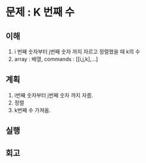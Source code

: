 # 문제 : K 번째 수

## 이해

1. i 번째 숫자부터 j번째 숫자 까지 자르고 정렬했을 때 k의 수
2. array : 배열, commands : [[i,j,k],...]

## 계획

1. i번째 숫자부터 j번째 숫자 까지 자름.
2. 정렬
3. k번째 수 가져옴.

## 실행

## 회고
